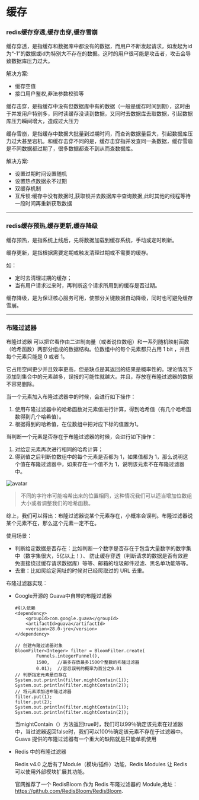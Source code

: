 # 缓存

### redis缓存穿透,缓存击穿,缓存雪崩
缓存穿透，是指缓存和数据库中都没有的数据，而用户不断发起请求，如发起为id为“-1”的数据或id为特别大不存在的数据。这时的用户很可能是攻击者，攻击会导致数据库压力过大。

解决方案: 

* 缓存空值
* 接口用户鉴权,非法参数校验等

缓存击穿，是指缓存中没有但数据库中有的数据（一般是缓存时间到期），这时由于并发用户特别多，同时读缓存没读到数据，又同时去数据库去取数据，引起数据库压力瞬间增大，造成过大压力

缓存雪崩，是指缓存中数据大批量到过期时间，而查询数据量巨大，引起数据库压力过大甚至宕机。和缓存击穿不同的是，缓存击穿指并发查同一条数据，缓存雪崩是不同数据都过期了，很多数据都查不到从而查数据库。

解决方案:

* 设置过期时间设置随机
* 设置热点数据永不过期
* 双缓存机制
* 互斥锁:缓存中没有数据时,获取锁并去数据库中查询数据,此时其他的线程等待一段时间再重新获取数据

***
### redis缓存预热,缓存更新,缓存降级
缓存预热，是指系统上线后，先将数据加载到缓存系统，手动或定时刷新。

缓存更新，是指根据需要定期或触发清理过期或不需要的缓存。

如：
* 定时去清理过期的缓存；
* 当有用户请求过来时，再判断这个请求所用到的缓存是否过期。

缓存降级，是为保证核心服务可用，使部分关键数据自动降级，同时也可避免缓存雪崩。


***
### 布隆过滤器
布隆过滤器 可以把它看作由二进制向量（或者说位数组）和一系列随机映射函数（哈希函数）两部分组成的数据结构。位数组中的每个元素都只占用 1 bit ，并且每个元素只能是 0 或者 1。

它占用空间更少并且效率更高，但是缺点是其返回的结果是概率性的。理论情况下添加到集合中的元素越多，误报的可能性就越大。并且，存放在布隆过滤器的数据不容易删除。

当一个元素加入布隆过滤器中的时候，会进行如下操作：
1. 使用布隆过滤器中的哈希函数对元素值进行计算，得到哈希值（有几个哈希函数得到几个哈希值）。
2. 根据得到的哈希值，在位数组中把对应下标的值置为1。

当判断一个元素是否存在于布隆过滤器的时候，会进行如下操作：
1. 对给定元素再次进行相同的哈希计算；
2. 得到值之后判断位数组中的每个元素是否都为 1，如果值都为 1，那么说明这个值在布隆过滤器中，如果存在一个值不为 1，说明该元素不在布隆过滤器中。

![avatar](/img/java-guide/cache/bloom.png)

> 不同的字符串可能哈希出来的位置相同，这种情况我们可以适当增加位数组大小或者调整我们的哈希函数。

综上，我们可以得出：布隆过滤器说某个元素存在，小概率会误判。布隆过滤器说某个元素不在，那么这个元素一定不在。

使用场景：
* 判断给定数据是否存在：比如判断一个数字是否存在于包含大量数字的数字集中（数字集很大，5亿以上！）、 防止缓存穿透（判断请求的数据是否有效避免直接绕过缓存请求数据库）等等、邮箱的垃圾邮件过滤、黑名单功能等等。
* 去重：比如爬给定网址的时候对已经爬取过的 URL 去重。

布隆过滤器实现：
* Google开源的 Guava中自带的布隆过滤器
    ```
    #引入依赖
    <dependency>
        <groupId>com.google.guava</groupId>
        <artifactId>guava</artifactId>
        <version>28.0-jre</version>
    </dependency>
    ```
    ```
    // 创建布隆过滤器对象
    BloomFilter<Integer> filter = BloomFilter.create(
            Funnels.integerFunnel(),
            1500,   //最多存放最多1500个整数的布隆过滤器
            0.01);  //容忍误判的概率为百分之0.01
    // 判断指定元素是否存在
    System.out.println(filter.mightContain(1));
    System.out.println(filter.mightContain(2));
    // 将元素添加进布隆过滤器
    filter.put(1);
    filter.put(2);
    System.out.println(filter.mightContain(1));
    System.out.println(filter.mightContain(2));
    ```
    当mightContain（）方法返回true时，我们可以99％确定该元素在过滤器中，当过滤器返回false时，我们可以100％确定该元素不存在于过滤器中。Guava 提供的布隆过滤器有一个重大的缺陷就是只能单机使用

* Redis 中的布隆过滤器
    
    Redis v4.0 之后有了Module（模块/插件）功能，Redis Modules 让 Redis 可以使用外部模块扩展其功能。
    
    官网推荐了一个 RedisBloom 作为 Redis 布隆过滤器的 Module,地址：https://github.com/RedisBloom/RedisBloom. 


